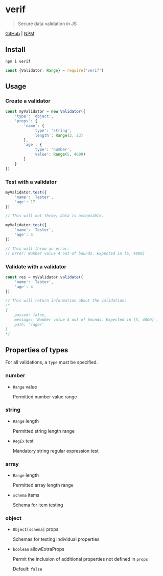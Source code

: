 # verif
> Secure data validation in JS

[GitHub](https://github.com/ethanent/verif) | [NPM](https://www.npmjs.com/package/verif)

## Install

```
npm i verif
```

```js
const {Validator, Range} = require('verif')
```

## Usage

### Create a validator

```js
const myValidator = new Validator({
	'type': 'object',
	'props': {
		'name': {
			'type': 'string',
			'length': Range(3, 23)
		},
		'age': {
			'type': 'number',
			'value': Range(5, 4000)
		}
	}
})
```

### Test with a validator

```js
myValidator.test({
	'name': 'Tester',
	'age': 17
})

// This will not throw; data is acceptable.
```

```js
myValidator.test({
	'name': 'Tester',
	'age': 4
})

// This will throw an error:
// Error: Number value 4 out of bounds. Expected in [5, 4000]
```

### Validate with a validator

```js
const res = myValidator.validate({
	'name': 'Tester',
	'age': 4
})

// This will return information about the validation:
/*
{
	passed: false,
	message: 'Number value 4 out of bounds. Expected in [5, 4000]',
	path: '/age/'
}
*/
```

## Properties of types

For all validations, a `type` must be specified.

### number

- `Range` value

	Permitted number value range

### string

- `Range` length

	Permitted string length range

- `RegEx` test

	Mandatory string regular expression test

### array

- `Range` length

	Permitted array length range

- `schema` items

	Schema for item testing

### object

- `Object[schema]` props

	Schemas for testing individual properties

- `boolean` allowExtraProps

	Permit the inclusion of additional properties not defined in `props`

	Default: `false`

